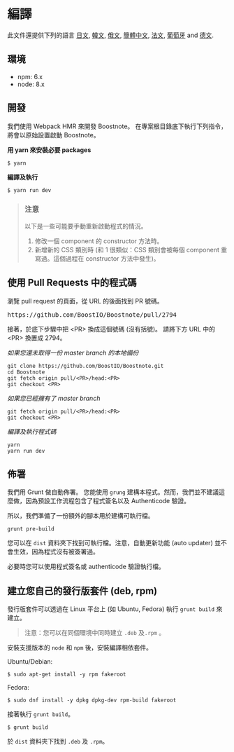# 編譯

此文件還提供下列的語言 [日文](https://github.com/BoostIO/Boostnote/blob/master/docs/jp/build.md), [韓文](https://github.com/BoostIO/Boostnote/blob/master/docs/ko/build.md), [俄文](https://github.com/BoostIO/Boostnote/blob/master/docs/ru/build.md), [簡體中文](https://github.com/BoostIO/Boostnote/blob/master/docs/zh_CN/build.md), [法文](https://github.com/BoostIO/Boostnote/blob/master/docs/fr/build.md), [葡萄牙](https://github.com/BoostIO/Boostnote/blob/master/docs/pt_BR/build.md) and [德文](https://github.com/BoostIO/Boostnote/blob/master/docs/de/build.md).

## 環境

- npm: 6.x
- node: 8.x

## 開發

我們使用 Webpack HMR 來開發 Boostnote。
在專案根目錄底下執行下列指令，將會以原始設置啟動 Boostnote。

**用 yarn 來安裝必要 packages**

```bash
$ yarn
```

**編譯及執行**

```
$ yarn run dev
```

> ### 注意
>
> 以下是一些可能要手動重新啟動程式的情況。
>
> 1. 修改一個 component 的 constructor 方法時。
> 2. 新增新的 CSS 類別時 (和 1 很類似：CSS 類別會被每個 component 重寫過。這個過程在 constructor 方法中發生)。

## 使用 Pull Requests 中的程式碼
瀏覽 pull request 的頁面，從 URL 的後面找到 PR 號碼。

<pre>
https://github.com/BoostIO/Boostnote/pull/2794
</pre>
接著，於底下步驟中把 \<PR> 換成這個號碼 (沒有括號)。
請將下方 URL 中的 \<PR> 換置成 2794。

_如果您還未取得一份 master branch 的本地備份_
```
git clone https://github.com/BoostIO/Boostnote.git
cd Boostnote
git fetch origin pull/<PR>/head:<PR>
git checkout <PR>
```

_如果您已經擁有了 master branch_
```
git fetch origin pull/<PR>/head:<PR>
git checkout <PR>
```

_編譯及執行程式碼_
```
yarn
yarn run dev
```

## 佈署

我們用 Grunt 做自動佈署。
您能使用 `grung` 建構本程式。然而，我們並不建議這麼做，因為預設工作流程包含了程式簽名以及 Authenticode 驗證。

所以，我們準備了一份額外的腳本用於建構可執行檔。

```
grunt pre-build
```

您可以在 `dist` 資料夾下找到可執行檔。注意，自動更新功能 (auto updater) 並不會生效，因為程式沒有被簽署過。

必要時您可以使用程式簽名或 authenticode 驗證執行檔。

## 建立您自己的發行版套件 (deb, rpm)

發行版套件可以透過在 Linux 平台上 (如 Ubuntu, Fedora) 執行 `grunt build` 來建立。

> 注意：您可以在同個環境中同時建立 `.deb` 及`.rpm` 。

安裝支援版本的 `node` 和 `npm` 後，安裝編譯相依套件。

Ubuntu/Debian:

```
$ sudo apt-get install -y rpm fakeroot
```

Fedora:

```
$ sudo dnf install -y dpkg dpkg-dev rpm-build fakeroot
```

接著執行 `grunt build`。

```
$ grunt build
```

於 `dist` 資料夾下找到 `.deb` 及 `.rpm`。
